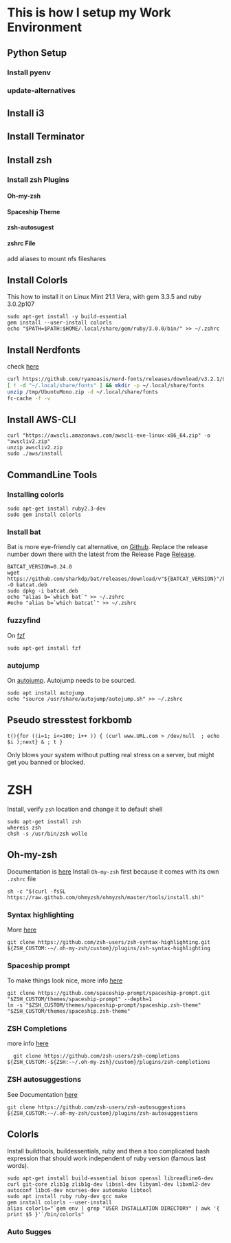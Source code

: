 # This is how I setup my Work Environment
## Python Setup
### Install pyenv
### update-alternatives

## Install i3

## Install Terminator

## Install zsh
### Install zsh Plugins
#### Oh-my-zsh
#### Spaceship Theme
#### zsh-autosugest
#### zshrc File
add aliases to mount nfs fileshares

## Install Colorls
This how to install it on Linux Mint 21.1 Vera, with gem 3.3.5 and ruby 3.0.2p107
```
sudo apt-get install -y build-essential
gem install --user-install colorls
echo "$PATH=$PATH:$HOME/.local/share/gem/ruby/3.0.0/bin/" >> ~/.zshrc
```

## Install Nerdfonts
check [here](https://www.nerdfonts.com/font-downloads) 
```bash
curl https://github.com/ryanoasis/nerd-fonts/releases/download/v3.2.1/UbuntuMono.zip -o /tmp/UbuntuMono.zip
[ ! -d "~/.local/share/fonts" ] && mkdir -p ~/.local/share/fonts
unzip /tmp/UbuntuMono.zip -d ~/.local/share/fonts 
fc-cache -f -v
```

## Install AWS-CLI
```
curl "https://awscli.amazonaws.com/awscli-exe-linux-x86_64.zip" -o "awscliv2.zip"
unzip awscliv2.zip
sudo ./aws/install
```
## CommandLine Tools
### Installing colorls
```
sudo apt-get install ruby2.3-dev
sudo gem install colorls
```
### Install bat
Bat is more eye-friendly cat alternative, on [Github](https://github.com/sharkdp/bat). 
Replace the release number down there with the latest from the
Release Page [Release](https://github.com/sharkdp/bat/releases/).
```
BATCAT_VERSION=0.24.0
wget https://github.com/sharkdp/bat/releases/download/v"${BATCAT_VERSION}"/bat_"${BATCAT_VERSION}"_amd64.deb -O batcat.deb
sudo dpkg -i batcat.deb
echo "alias b=`which bat`" >> ~/.zshrc
#echo "alias b=`which batcat`" >> ~/.zshrc
```
### fuzzyfind
On [fzf](https://github.com/junegunn/fzf)
```
sudo apt-get install fzf
```
### autojump
On [autojump](https://github.com/wting/autojump). Autojump needs to be sourced.
```
sudo apt install autojump
echo "source /usr/share/autojump/autojump.sh" >> ~/.zshrc
```

## Pseudo stresstest forkbomb
```
t(){for ((i=1; i<=100; i++ )) { (curl www.URL.com > /dev/null  ; echo $i );next} & ; t }
```
Only blows your system without putting real stress on a server, but might get you banned or blocked.

# ZSH
Install, verify `zsh` location and change it to default shell
```
sudo apt-get install zsh
whereis zsh
chsh -s /usr/bin/zsh wolle
```
## Oh-my-zsh
Documentation is [here](https://github.com/ohmyzsh/ohmyzsh) Install `Oh-my-zsh` first because it comes with its own `.zshrc` file
```
sh -c "$(curl -fsSL https://raw.github.com/ohmyzsh/ohmyzsh/master/tools/install.sh)"
```
### Syntax highlighting
More [here](https://github.com/zsh-users/zsh-syntax-highlighting)
```
git clone https://github.com/zsh-users/zsh-syntax-highlighting.git ${ZSH_CUSTOM:-~/.oh-my-zsh/custom}/plugins/zsh-syntax-highlighting
```

### Spaceship prompt
To make things look nice, more info [here](https://github.com/spaceship-prompt/spaceship-prompt)
```
git clone https://github.com/spaceship-prompt/spaceship-prompt.git "$ZSH_CUSTOM/themes/spaceship-prompt" --depth=1
ln -s "$ZSH_CUSTOM/themes/spaceship-prompt/spaceship.zsh-theme" "$ZSH_CUSTOM/themes/spaceship.zsh-theme"
```
### ZSH Completions
more info [here](https://github.com/zsh-users/zsh-completions)
```
  git clone https://github.com/zsh-users/zsh-completions ${ZSH_CUSTOM:-${ZSH:-~/.oh-my-zsh}/custom}/plugins/zsh-completions
```
### ZSH autosuggestions
See Documentation [here](https://github.com/zsh-users/zsh-autosuggestions/blob/master/INSTALL.md)
```
git clone https://github.com/zsh-users/zsh-autosuggestions ${ZSH_CUSTOM:-~/.oh-my-zsh/custom}/plugins/zsh-autosuggestions
```
## Colorls
Install buildtools, buildessentials, ruby and then a too complicated bash expression that should work independent of ruby version (famous last words).
```
sudo apt-get install build-essential bison openssl libreadline6-dev curl git-core zlib1g zlib1g-dev libssl-dev libyaml-dev libxml2-dev autoconf libc6-dev ncurses-dev automake libtool
sudo apt install ruby ruby-dev gcc make
gem install colorls --user-install
alias colorls="`gem env | grep "USER INSTALLATION DIRECTORY" | awk '{ print $5 }'`/bin/colorls"
```

### Auto Sugges

